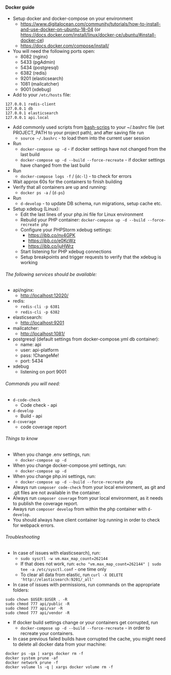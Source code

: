 #### Docker guide
  * Setup docker and docker-compose on your environment
    * https://www.digitalocean.com/community/tutorials/how-to-install-and-use-docker-on-ubuntu-18-04 (or https://docs.docker.com/install/linux/docker-ce/ubuntu/#install-docker-ce)
    * https://docs.docker.com/compose/install/
  * You will need the following ports open:
    * 8082 (nginx)
    * 5433 (pgAdmin)
    * 5434 (postgresql)
    * 6382 (redis)
    * 9201 (elasticsearch)
    * 1081 (mailcatcher)
    * 9001 (xdebug)
  * Add to your `/etc/hosts` file:
```
127.0.0.1 redis-client
127.0.0.1 db
127.0.0.1 elasticsearch
127.0.0.1 api.local
```
  * Add commonly used scripts from [bash-scrips](api/docs/scripts/bash-scripts.sh) to your ~/.bashrc file (set PROJECT_PATH to your project path), and after saving file run
    * `source ~/.bashrc` - to load them into the current user session
  * Run 
    * `docker-compose up -d` - if docker settings have not changed from the last build
    * `docker-compose up -d --build --force-recreate` - if docker settings have changed from the last build
  * Run 
    * `docker-compose logs -f` / (`dc-l`) - to check for errors
  * Wait approx 60s for the containers to finish building
  * Verify that all containers are up and running:
    * `docker ps -a` / (`d-ps`)
  * Run 
    * `d-develop` - to update DB schema, run migrations, setup cache etc.
  * Setup xdebug (Linux):
    * Edit the last lines of your php.ini file for Linux environment
    * Rebuild your PHP container: `docker-compose up -d --build --force-recreate php`
    * Configure your PHPStorm xdebug settings: 
      * https://ibb.co/nv4GPK
      * https://ibb.co/e0KcWz
      * https://ibb.co/juHWrz
    * Start listening for PHP xdebug connections
    * Setup breakpoints and trigger requests to verify that the xdebug is working 
    
###### The following services should be available:
  * api/nginx:
    * [http://localhost:12020/](http://localhost:12020/)
  * redis:
    * `redis-cli -p 6381`
    * `redis-cli -p 6382`
  * elasticsearch:
    * [http://localhost:9201](http://localhost:9201)
  * mailcatcher:
    * [http://localhost:1081/](http://localhost:1081)
  * postgresql (default settings from docker-compose.yml db container):
    * name: api
    * user: api-platform
    * pass: !ChangeMe!
    * port: 5434
  * xdebug
    * listening on port 9001

###### Commands you will need:
  * `d-code-check`
    * Code check - api
  * `d-develop`
    * Build - api
  * `d-coverage`
    * code coverage report
      
###### Things to know
  * When you change .env settings, run:
    * `docker-compose up -d`
  * When you change docker-compose.yml settings, run: 
    * `docker-compose up -d`
  * When you change php.ini settings, run:
    * `docker-compose up -d --build --force-recreate php` 
  * Always run `composer code-check` from your local environment, as git and .git files are not available in the container. 
  * Always run `composer coverage` from your local environment, as it needs to publish the coverage report.
  * Aways run `composer develop` from within the php container with `d-develop`.
  * You should always have client container log running in order to check for webpack errors.

###### Troubleshooting
  * In case of issues with elasticsearch), run:
    * `sudo sysctl -w vm.max_map_count=262144`
    * If that does not work, run: `echo "vm.max_map_count=262144" | sudo tee -a /etc/sysctl.conf` - one time only
    * To clear all data from elastic, run `curl -X DELETE 'http://elasticsearch:9201/_all'`
  * In case of issues with permissions, run commands on the appropriate folders:
```
sudo chown $USER:$USER . -R
sudo chmod 777 api/public -R
sudo chmod 777 api/var -R
sudo chmod 777 api/vendor -R
```
  * If docker build settings change or your containers get corrupted, run 
    * `docker-compose up -d --build --force-recreate` - in order to recreate your containers. 
  * In case previous failed builds have corrupted the cache, you might need to delete all docker data from your machine:
```
docker ps -qa | xargs docker rm -f
docker system prune -af
docker network prune -f
docker volume ls -q | xargs docker volume rm -f
```
